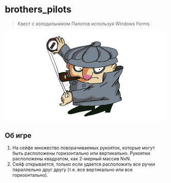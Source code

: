 # brothers_pilots
>Квест с холодильником Пилотов используя Windows Forms

<p align="center">
  <img src="pic/pil.png" alt="Основное окно"> 
</p>

## Об игре
1. На сейфе множество поворачиваемых рукояток, которые могут быть расположены горизонтально или вертикально. 
Рукоятки расположены квадратом, как 2-мерный массив NxN. 
2. Сейф открывается, только если удается расположить все ручки параллельно друг другу (т.е. все вертикально или все горизонтально). 
